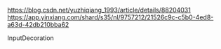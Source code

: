 https://blog.csdn.net/yuzhiqiang_1993/article/details/88204031   https://app.yinxiang.com/shard/s35/nl/9757212/21526c9c-c5b0-4ed8-a63d-42db210bba62


InputDecoration